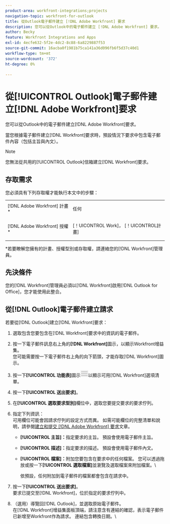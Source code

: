 ```yaml
---
product-area: workfront-integrations;projects
navigation-topic: workfront-for-outlook
title: 從Outlook電子郵件建立 [!DNL Adobe Workfront] 要求
description: 您可以從Outlook中的電子郵件建立 [!DNL Adobe Workfront] 要求。
author: Becky
feature: Workfront Integrations and Apps
exl-id: 4ecfe632-5f2e-4dc2-8c88-6a8229887f53
source-git-commit: 16acba0f1981b75ca141a36d096fb6f5d37c40d1
workflow-type: tm+mt
source-wordcount: '372'
ht-degree: 0%

---
```


# 從[!UICONTROL Outlook]電子郵件建立[!DNL Adobe Workfront]要求

您可以從Outlook中的電子郵件建立[!DNL Adobe Workfront]要求。

當您根據電子郵件建立[!DNL Workfront]要求時，預設情況下要求中包含電子郵件內容（包括主旨與內文）。

>[!NOTE]
>
>您無法從共用的[!UICONTROL Outlook]信箱建立[!DNL Workfront]要求。

## 存取需求

您必須具有下列存取權才能執行本文中的步驟：

<table style="table-layout:auto"> 
 <col> 
 <col> 
 <tbody> 
  <tr> 
   <td role="rowheader">[!DNL Adobe Workfront] 計畫*</td> 
   <td> <p>任何</p> </td> 
  </tr> 
  <tr> 
   <td role="rowheader">[!DNL Adobe Workfront] 授權*</td> 
   <td> <p>[！UICONTROL Work]， [！UICONTROL計畫]</p> </td> 
  </tr> 
 </tbody> 
</table>

&#42;若要瞭解您擁有的計畫、授權型別或存取權，請連絡您的[!DNL Workfront]管理員。

## 先決條件

您的[!DNL Workfront]管理員必須以[!DNL Workfront]啟用[!DNL Outlook for Office]，您才能使用此整合。

## 從[!DNL Outlook]電子郵件建立請求

若要從[!DNL Outlook]建立[!DNL Workfront]要求：

1. 選取包含您要包含在[!DNL Workfront]要求中的資訊的電子郵件。
1. 按一下電子郵件訊息右上角的&#x200B;**[!DNL Workfront]**&#x200B;圖示，以顯示Workfront增益集。\
   您可能需要按一下電子郵件右上角的向下箭頭，才能存取[!DNL Workfront]圖示。

1. 按一下&#x200B;**[!UICONTROL 功能表]**&#x200B;圖示![o365_addin_menu2_icon.png](assets/o365-addin-menu2-icon.png)以顯示可用[!DNL Workfront]選項清單。

1. 按一下&#x200B;**[!UICONTROL 送出要求]**。
1. 在&#x200B;**[!UICONTROL 選取要求型別]**&#x200B;欄位中，選取您要提交要求的要求佇列。

1. 指定下列資訊：\
   可用欄位可能會因請求佇列的設定方式而異。 如需可能欄位的完整清單和說明，請參閱[建立和提交 [!DNL Adobe Workfront] 要求](../../manage-work/requests/create-requests/create-submit-requests.md)文章。

   * **[!UICONTROL 主旨]：**&#x200B;指定要求的主旨。 預設會使用電子郵件主旨。
   * **[!UICONTROL 描述]：**&#x200B;指定要求的描述。 預設會使用電子郵件內文。
   * **[!UICONTROL 檔案]：**&#x200B;附加您要包含在要求中的任何檔案。 您可以透過拖放或按一下&#x200B;**[!UICONTROL 選取檔案]**&#x200B;並瀏覽及選取檔案來附加檔案。\

     依預設，任何附加到電子郵件的檔案都會包含在請求中。

1. 按一下&#x200B;**[!UICONTROL 送出要求]**。\
   要求已提交至[!DNL Workfront]，位於指定的要求佇列中。

1. （選用）導覽回[!DNL Outlook]，並選取原始電子郵件。\
   在[!DNL Workfront]增益集面板頂端，請注意含有連結的確認，表示電子郵件已新增至Workfront作為請求。 連結包含轉換日期。\
